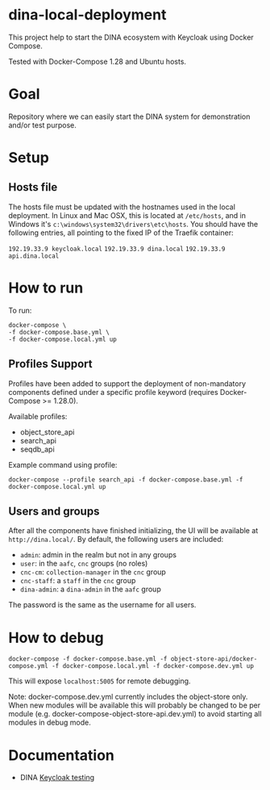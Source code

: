 # dina-local-deployment

This project help to start the DINA ecosystem with Keycloak using Docker Compose.

Tested with Docker-Compose 1.28 and Ubuntu hosts.

# Goal

Repository where we can easily start the DINA system for demonstration and/or test purpose.

# Setup

## Hosts file

The hosts file must be updated with the hostnames used in the local deployment. In Linux and Mac OSX, this is located at `/etc/hosts`, and in Windows it's `c:\windows\system32\drivers\etc\hosts`. You should have the following entries, all pointing to the fixed IP of the Traefik container:

`192.19.33.9 keycloak.local`
`192.19.33.9 dina.local`
`192.19.33.9 api.dina.local`

# How to run

To run:

```
docker-compose \
-f docker-compose.base.yml \
-f docker-compose.local.yml up
```

## Profiles Support

Profiles have been added to support the deployment of non-mandatory components defined under a specific profile keyword (requires Docker-Compose >= 1.28.0).

Available profiles:

* object_store_api
* search_api
* seqdb_api
 
Example command using profile:

```
docker-compose --profile search_api -f docker-compose.base.yml -f docker-compose.local.yml up
```

## Users and groups

After all the components have finished initializing, the UI will be available at `http://dina.local/`. By default, the following users are included:

* `admin`: admin in the realm but not in any groups
* `user`: in the `aafc`, `cnc` groups (no roles)
* `cnc-cm`: `collection-manager` in the `cnc` group
* `cnc-staff`: a `staff` in the `cnc` group
* `dina-admin`: a `dina-admin` in the `aafc` group

The password is the same as the username for all users.

# How to debug

`docker-compose -f docker-compose.base.yml -f object-store-api/docker-compose.yml -f docker-compose.local.yml -f docker-compose.dev.yml up`

This will expose `localhost:5005` for remote debugging.

Note: docker-compose.dev.yml currently includes the object-store only. When new modules will be available this will probably be changed to be per module (e.g. docker-compose-object-store-api.dev.yml) to avoid starting all modules in debug mode.

# Documentation
* DINA [Keycloak testing](docs/keycloak.md)

